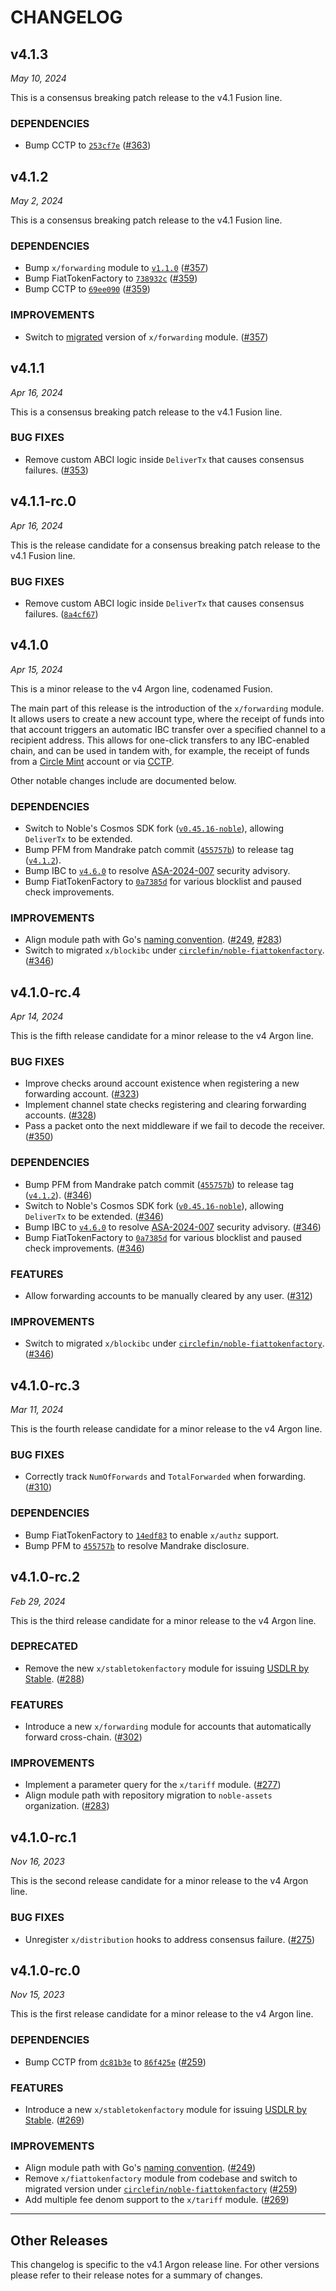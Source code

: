 # CHANGELOG

## v4.1.3

*May 10, 2024*

This is a consensus breaking patch release to the v4.1 Fusion line.

### DEPENDENCIES

- Bump CCTP to [`253cf7e`](https://github.com/circlefin/noble-cctp/commit/253cf7eb943669e283b4dcb25f83c7096080e67a) ([#363](https://github.com/noble-assets/noble/pull/363))

## v4.1.2

*May 2, 2024*

This is a consensus breaking patch release to the v4.1 Fusion line.

### DEPENDENCIES

- Bump `x/forwarding` module to [`v1.1.0`](https://github.com/noble-assets/forwarding/releases/tag/v1.1.0) ([#357](https://github.com/noble-assets/noble/pull/357))
- Bump FiatTokenFactory to [`738932c`](https://github.com/circlefin/noble-fiattokenfactory/commit/738932cb316d06f587c49dfb11a50515cce657d9) ([#359](https://github.com/noble-assets/noble/pull/359))
- Bump CCTP to [`69ee090`](https://github.com/circlefin/noble-cctp/commit/69ee090808c05987c504b383939e71ad491594e7) ([#359](https://github.com/noble-assets/noble/pull/359))

### IMPROVEMENTS

- Switch to [migrated](https://github.com/noble-assets/forwarding) version of `x/forwarding` module. ([#357](https://github.com/noble-assets/noble/pull/357))

## v4.1.1

*Apr 16, 2024*

This is a consensus breaking patch release to the v4.1 Fusion line.

### BUG FIXES

- Remove custom ABCI logic inside `DeliverTx` that causes consensus failures. ([#353](https://github.com/noble-assets/noble/pull/353))

## v4.1.1-rc.0

*Apr 16, 2024*

This is the release candidate for a consensus breaking patch release to the v4.1 Fusion line.

### BUG FIXES

- Remove custom ABCI logic inside `DeliverTx` that causes consensus failures. ([`8a4cf67`](https://github.com/noble-assets/noble/commit/8a4cf6768b3be88209c3fcdced146a0dfaf729e1))

## v4.1.0

*Apr 15, 2024*

This is a minor release to the v4 Argon line, codenamed Fusion.

The main part of this release is the introduction of the `x/forwarding` module.
It allows users to create a new account type, where the receipt of funds into
that account triggers an automatic IBC transfer over a specified channel to a
recipient address. This allows for one-click transfers to any IBC-enabled chain,
and can be used in tandem with, for example, the receipt of funds from a
[Circle Mint][mint] account or via [CCTP].

Other notable changes include are documented below.

[cctp]: https://www.circle.com/en/cross-chain-transfer-protocol
[mint]: https://www.circle.com/en/circle-mint

### DEPENDENCIES

- Switch to Noble's Cosmos SDK fork ([`v0.45.16-noble`](https://github.com/noble-assets/cosmos-sdk/releases/tag/v0.45.16-noble)), allowing `DeliverTx` to be extended.
- Bump PFM from Mandrake patch commit ([`455757b`](https://github.com/cosmos/ibc-apps/commit/455757bb5771c29cf2f83b59e37f6513e07c92be)) to release tag ([`v4.1.2`](https://github.com/cosmos/ibc-apps/releases/tag/middleware%2Fpacket-forward-middleware%2Fv4.1.2)).
- Bump IBC to [`v4.6.0`](https://github.com/cosmos/ibc-go/releases/tag/v4.6.0) to resolve [ASA-2024-007](https://github.com/cosmos/ibc-go/security/advisories/GHSA-j496-crgh-34mx) security advisory.
- Bump FiatTokenFactory to [`0a7385d`](https://github.com/circlefin/noble-fiattokenfactory/commit/0a7385d9a37744ced1e4d61eae10de2b117f482b) for various blocklist and paused check improvements.

### IMPROVEMENTS

- Align module path with Go's [naming convention](https://go.dev/doc/modules/version-numbers#major-version). ([#249](https://github.com/noble-assets/noble/pull/249), [#283](https://github.com/noble-assets/noble/pull/283))
- Switch to migrated `x/blockibc` under [`circlefin/noble-fiattokenfactory`](https://github.com/circlefin/noble-fiattokenfactory). ([#346](https://github.com/noble-assets/noble/pull/346))

## v4.1.0-rc.4

*Apr 14, 2024*

This is the fifth release candidate for a minor release to the v4 Argon line.

### BUG FIXES

- Improve checks around account existence when registering a new forwarding account. ([#323](https://github.com/noble-assets/noble/pull/323))
- Implement channel state checks registering and clearing forwarding accounts. ([#328](https://github.com/noble-assets/noble/pull/328))
- Pass a packet onto the next middleware if we fail to decode the receiver. ([#350](https://github.com/noble-assets/noble/pull/350))

### DEPENDENCIES

- Bump PFM from Mandrake patch commit ([`455757b`](https://github.com/cosmos/ibc-apps/commit/455757bb5771c29cf2f83b59e37f6513e07c92be)) to release tag ([`v4.1.2`](https://github.com/cosmos/ibc-apps/releases/tag/middleware%2Fpacket-forward-middleware%2Fv4.1.2)). ([#346](https://github.com/noble-assets/noble/pull/346))
- Switch to Noble's Cosmos SDK fork ([`v0.45.16-noble`](https://github.com/noble-assets/cosmos-sdk/releases/tag/v0.45.16-noble)), allowing `DeliverTx` to be extended. ([#346](https://github.com/noble-assets/noble/pull/346))
- Bump IBC to [`v4.6.0`](https://github.com/cosmos/ibc-go/releases/tag/v4.6.0) to resolve [ASA-2024-007](https://github.com/cosmos/ibc-go/security/advisories/GHSA-j496-crgh-34mx) security advisory. ([#346](https://github.com/noble-assets/noble/pull/346))
- Bump FiatTokenFactory to [`0a7385d`](https://github.com/circlefin/noble-fiattokenfactory/commit/0a7385d9a37744ced1e4d61eae10de2b117f482b) for various blocklist and paused check improvements. ([#346](https://github.com/noble-assets/noble/pull/346))

### FEATURES

- Allow forwarding accounts to be manually cleared by any user. ([#312](https://github.com/noble-assets/noble/pull/312))

### IMPROVEMENTS

- Switch to migrated `x/blockibc` under [`circlefin/noble-fiattokenfactory`](https://github.com/circlefin/noble-fiattokenfactory). ([#346](https://github.com/noble-assets/noble/pull/346))

## v4.1.0-rc.3

*Mar 11, 2024*

This is the fourth release candidate for a minor release to the v4 Argon line.

### BUG FIXES

- Correctly track `NumOfForwards` and `TotalForwarded` when forwarding. ([#310](https://github.com/noble-assets/noble/pull/310))

### DEPENDENCIES

- Bump FiatTokenFactory to [`14edf83`](https://github.com/circlefin/noble-fiattokenfactory/commit/14edf83ee1c96055e2c17ea56ca9dd303d3c14f6) to enable `x/authz` support.
- Bump PFM to [`455757b`](https://github.com/cosmos/ibc-apps/commit/455757bb5771c29cf2f83b59e37f6513e07c92be) to resolve Mandrake disclosure.

## v4.1.0-rc.2

*Feb 29, 2024*

This is the third release candidate for a minor release to the v4 Argon line.

### DEPRECATED

- Remove the new `x/stabletokenfactory` module for issuing [USDLR by Stable](https://withstable.com). ([#288](https://github.com/noble-assets/noble/pull/288))

### FEATURES

- Introduce a new `x/forwarding` module for accounts that automatically forward cross-chain. ([#302](https://github.com/noble-assets/noble/pull/302))

### IMPROVEMENTS

- Implement a parameter query for the `x/tariff` module. ([#277](https://github.com/noble-assets/noble/pull/277))
- Align module path with repository migration to `noble-assets` organization. ([#283](https://github.com/noble-assets/noble/pull/283))

## v4.1.0-rc.1

*Nov 16, 2023*

This is the second release candidate for a minor release to the v4 Argon line.

### BUG FIXES

- Unregister `x/distribution` hooks to address consensus failure. ([#275](https://github.com/noble-assets/noble/pull/275))

## v4.1.0-rc.0

*Nov 15, 2023*

This is the first release candidate for a minor release to the v4 Argon line.

### DEPENDENCIES

- Bump CCTP from [`dc81b3e`](https://github.com/circlefin/noble-cctp/commit/dc81b3e0d566d195c869a213519fcecd38b020a5) to [`86f425e`](https://github.com/circlefin/noble-cctp/commit/86f425e6fac94ff57865dd11b42c95de303e0d96) ([#259](https://github.com/noble-assets/noble/pull/259))

### FEATURES

- Introduce a new `x/stabletokenfactory` module for issuing [USDLR by Stable](https://withstable.com). ([#269](https://github.com/noble-assets/noble/pull/269))

### IMPROVEMENTS

- Align module path with Go's [naming convention](https://go.dev/doc/modules/version-numbers#major-version). ([#249](https://github.com/noble-assets/noble/pull/249))
- Remove `x/fiattokenfactory` module from codebase and switch to migrated version under [`circlefin/noble-fiattokenfactory`](https://github.com/circlefin/noble-fiattokenfactory) ([#259](https://github.com/noble-assets/noble/pull/259))
- Add multiple fee denom support to the `x/tariff` module. ([#269](https://github.com/noble-assets/noble/pull/269))

---

## Other Releases

This changelog is specific to the v4.1 Argon release line. For other versions please refer to their release notes for a summary of changes.


